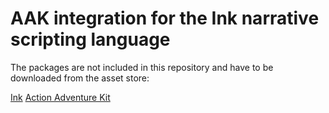 # AAK integration for the Ink narrative scripting language

The packages are not included in this repository and have to be downloaded from the asset store:

[Ink](https://assetstore.unity.com/packages/tools/integration/ink-unity-integration-60055)
[Action Adventure Kit](https://assetstore.unity.com/packages/templates/systems/action-adventure-kit-217284)